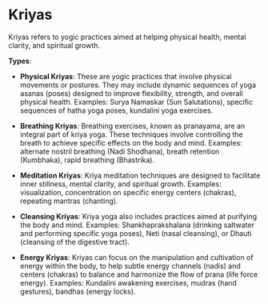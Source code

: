 [//]: # (source: ?)
[//]: # (tags: yoga treatments)

# Kriyas

Kriyas refers to yogic practices aimed at helping physical health, mental clarity, and spiritual growth.

**Types**:

* **Physical Kriyas**: These are yogic practices that involve physical movements or postures. They may include dynamic sequences of yoga asanas (poses) designed to improve flexibility, strength, and overall physical health. Examples: Surya Namaskar (Sun Salutations), specific sequences of hatha yoga poses, kundalini yoga exercises.

* **Breathing Kriyas**: Breathing exercises, known as pranayama, are an integral part of kriya yoga. These techniques involve controlling the breath to achieve specific effects on the body and mind. Examples: alternate nostril breathing (Nadi Shodhana), breath retention (Kumbhaka), rapid breathing (Bhastrika).

* **Meditation Kriyas**: Kriya meditation techniques are designed to facilitate inner stillness, mental clarity, and spiritual growth. Examples: visualization, concentration on specific energy centers (chakras), repeating mantras (chanting).

* **Cleansing Kriyas**: Kriya yoga also includes practices aimed at purifying the body and mind. Examples: Shankhaprakshalana (drinking saltwater and performing specific yoga poses), Neti (nasal cleansing), or Dhauti (cleansing of the digestive tract).

* **Energy Kriyas**: Kriyas can focus on the manipulation and cultivation of energy within the body, to help subtle energy channels (nadis) and centers (chakras) to balance and harmonize the flow of prana (life force energy). Examples: Kundalini awakening exercises, mudras (hand gestures), bandhas (energy locks).
